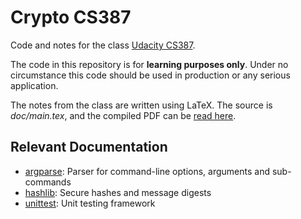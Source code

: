 # Crypto CS387

Code and notes for the class [Udacity CS387](https://classroom.udacity.com/courses/cs387).

The code in this repository is for **learning purposes only**.
Under no circumstance this code should be used in production or any serious application.

The notes from the class are written using LaTeX.
The source is _doc/main.tex_, and the compiled PDF can be [read here](./doc/main.pdf).

## Relevant Documentation

- [argparse](https://docs.python.org/3/library/argparse.html): Parser for command-line options, arguments and sub-commands
- [hashlib](https://docs.python.org/3/library/hashlib.html): Secure hashes and message digests
- [unittest](https://docs.python.org/3/library/unittest.html): Unit testing framework
